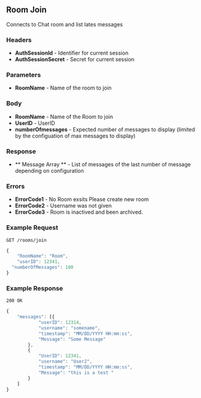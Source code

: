 ## Room Join
Connects to Chat room and list lates messages


### Headers
- **AuthSessionId** - Identifier for current session
- **AuthSessionSecret** - Secret for current session

### Parameters
- **RoomName** - Name of the room to join

### Body
- **RoomName** - Name of the Room to join
- **UserID** - UserID
- **numberOfmessages** - Expected number of messages to display (limited by the configuation of max messages to display)

### Response
- ** Message Array ** - List of messages of the last number of message depending on configuration

### Errors
- **ErrorCode1** - No Room exsits Please create new room
- **ErrorCode2** - Username was not given
- **ErrorCode3** - Room is inactived and been archived. 

### Example Request
`GET /rooms/join`

```javascript
{
	"RoomName": "Room",
	"userID": 12341,
  "numberOfMessages": 100
}
```

### Example Response
`200 OK`

```javascript
{
	"messages": [{
			"userID": 12314,
			"username": "somename",
			"timestamp": "MM/DD/YYYY HH:mm:ss",
			"Message": "Some Message"
		},
		{
			"UserID": 12341,
			"username": "User2",
			"timestamp": "MM/DD/YYYY HH:mm:ss",
			"Message": "this is a test "
		}
	]
}
```
